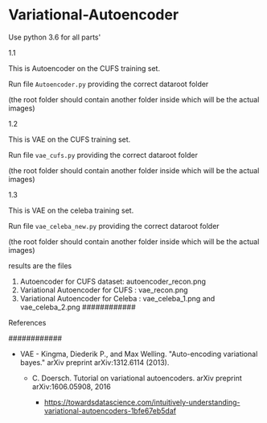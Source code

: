 # Variational-Autoencoder

Use python 3.6 for all parts'




1.1

This is Autoencoder on the CUFS training set.

Run file `Autoencoder.py` providing the correct dataroot folder 

(the root folder should contain another folder inside which will be the actual images)







1.2

This is VAE on the CUFS training set.

Run file `vae_cufs.py` providing the correct dataroot folder 

(the root folder should contain another folder inside which will be the actual images)




1.3

This is VAE on the celeba training set.

Run file `vae_celeba_new.py` providing the correct dataroot folder 

(the root folder should contain another folder inside which will be the actual images)



results are the files
1. Autoencoder for CUFS dataset: autoencoder_recon.png
2. Variational Autoencoder for CUFS : vae_recon.png
3. Variational Autoencoder for Celeba : vae_celeba_1.png and vae_celeba_2.png
############

References

############




- VAE
        - Kingma, Diederik P., and Max Welling. "Auto-encoding variational bayes." arXiv preprint arXiv:1312.6114 (2013).

	- C. Doersch. Tutorial on variational autoencoders. arXiv preprint arXiv:1606.05908, 2016

        - https://towardsdatascience.com/intuitively-understanding-variational-autoencoders-1bfe67eb5daf
	
	

